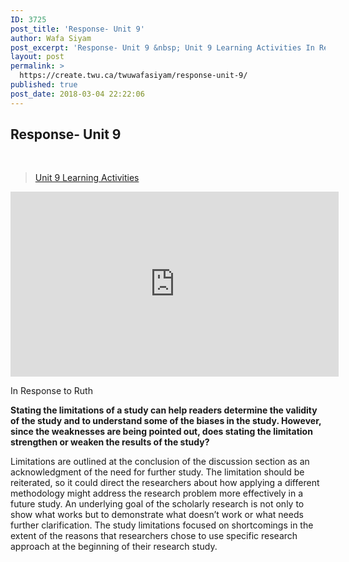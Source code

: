 ```yaml
---
ID: 3725
post_title: 'Response- Unit 9'
author: Wafa Siyam
post_excerpt: 'Response- Unit 9 &nbsp; Unit 9 Learning Activities In Response to Ruth Stating the limitations of a study can help readers determine the validity of the study and to understand some of the biases in the study. However, since the weaknesses are being pointed out, does stating the limitation strengthen or weaken the results of &hellip; <p><a href="https://create.twu.ca/twuwafasiyam/response-unit-9/">Continue reading<span> "Response- Unit 9"</span></a></p>'
layout: post
permalink: >
  https://create.twu.ca/twuwafasiyam/response-unit-9/
published: true
post_date: 2018-03-04 22:22:06
---
```

<h2><strong>Response- Unit 9</strong></h2>
<p>&nbsp;</p>
<blockquote class="wp-embedded-content" data-secret="ec510tNtAN"><p><a href="https://create.twu.ca/ldrs591-sp18/unit-9-learning-activities/">Unit 9 Learning Activities</a></p></blockquote>
<p><iframe class="wp-embedded-content" sandbox="allow-scripts" security="restricted" src="https://create.twu.ca/ldrs591-sp18/unit-9-learning-activities/embed/#?secret=ec510tNtAN" data-secret="ec510tNtAN" width="525" height="296" title="&#8220;Unit 9 Learning Activities&#8221; &#8212; Leadership 591: Scholarly Inquiry" frameborder="0" marginwidth="0" marginheight="0" scrolling="no"></iframe></p>
<p>In Response to Ruth</p>
<p><strong>Stating the limitations of a study can help readers determine the validity of the study and to understand some of the biases in the study. However, since the weaknesses are being pointed out, does stating the limitation strengthen or weaken the results of the study? </strong></p>
<p>Limitations are outlined at the conclusion of the discussion section as an acknowledgment of the need for further study. The limitation should be reiterated, so it could direct the researchers about how applying a different methodology might address the research problem more effectively in a future study. An underlying goal of the scholarly research is not only to show what works but to demonstrate what doesn&#8217;t work or what needs further clarification. The study limitations focused on shortcomings in the extent of the reasons that researchers chose to use specific research approach at the beginning of their research study.</p>
<p>&nbsp;</p>